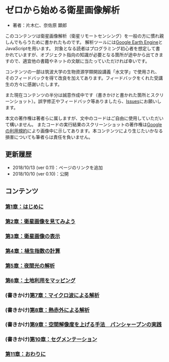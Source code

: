 # ゼロから始める衛星画像解析
- 著者：片木仁、奈佐原 顕郎

このコンテンツは衛星画像解析（衛星リモートセンシング）を一般の方に慣れ親しんでもらうために書かれたものです。
解析ツールには[Google Earth Engine](https://earthengine.google.com/)とJavaScriptを用います。
対象となる読者はプログラミング初心者を想定して書かれていますが、オブジェクト指向の知識が必要となる箇所が途中から出てきますので、適宜他の書籍やネットの文献に当たっていただければ幸いです。

コンテンツの一部は筑波大学の生物資源学類開設講義「水文学」で使用され、そのフィードバックを得て改良を加えてあります。フィードバックをくれた受講生の方々に感謝いたします。

また現在コンテンツの半分は誠意作成中です（書きかけと書かれた箇所とスクリーンショット）。誤字修正やフィードバック等ありましたら、[Issues](https://github.com/jkatagi/jkatagi.github.io/issues)にお願いします。

本文の著作権は著者らに属しますが、文中のコードはご自由に使用していただいて構いません。
またコードの実行結果のスクリーンショットの著作権は[Googleの利用規約](https://www.google.com/permissions/geoguidelines/)により画像中に示してあります。本コンテンツにより生じたいかなる損害についても筆者らは責任を負いません。


## 更新履歴
- 2018/10/13 (ver 0.11)：ページのリンクを追加
- 2018/10/10 (ver 0.10)：公開

## コンテンツ

### [第1章：はじめに](./chap01/)
### [第2章：衛星画像を見てみよう](./chap02/)
### [第3章：衛星画像の表示](./chap03/)
### [第4章：植生指数の計算](./chap04/)
### [第5章：夜間光の解析](./chap05/)
### [第6章：土地利用をマッピング](./chap06/)
### (書きかけ)[第7章：マイクロ波による解析](./chap07/)
### (書きかけ)[第8章：熱赤外による解析](./chap08/)
### (書きかけ)[第9章：空間解像度を上げる手法　パンシャープンの実践](./chap09/)
### (書きかけ)[第10章：セグメンテーション](./chap10/)
### [第11章：おわりに](./chap11/)
